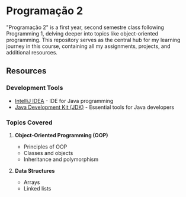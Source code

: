 # Programação 2

"Programação 2" is a first year, second semestre class following Programming 1, delving deeper into topics like object-oriented programming. This repository serves as the central hub for my learning journey in this course, containing all my assignments, projects, and additional resources.

## Resources

### Development Tools
- [IntelliJ IDEA](https://www.jetbrains.com/idea/) - IDE for Java programming
- [Java Development Kit (JDK)](https://www.oracle.com/java/technologies/javase-jdk15-downloads.html) - Essential tools for Java developers

### Topics Covered
1. **Object-Oriented Programming (OOP)**
   - Principles of OOP
   - Classes and objects
   - Inheritance and polymorphism

2. **Data Structures**
   - Arrays
   - Linked lists
